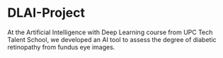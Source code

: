 # DLAI-Project
At the Artificial Intelligence with Deep Learning course from UPC Tech Talent School, we developed an AI tool to assess the degree of diabetic retinopathy from fundus eye images.
